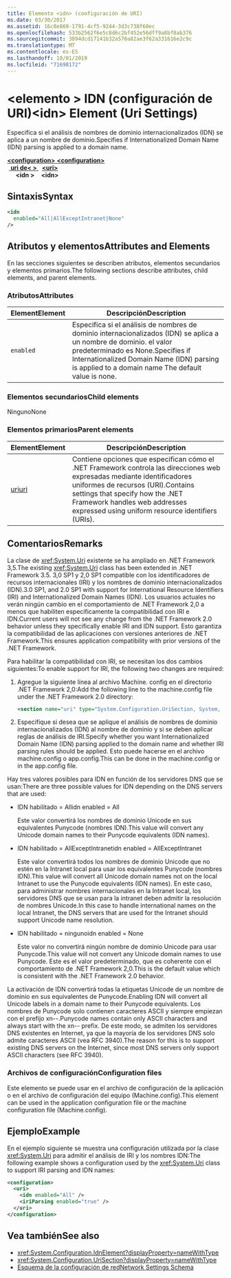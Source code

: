 ```yaml
---
title: Elemento <idn> (configuración de URI)
ms.date: 03/30/2017
ms.assetid: 16c8e869-1791-4cf5-9244-3d3c738f60ec
ms.openlocfilehash: 533b2562f6e5c8d6c2bf452e56dff9a8bf8ab376
ms.sourcegitcommit: 3094dcd17141b32a570a82ae3f62a331616e2c9c
ms.translationtype: MT
ms.contentlocale: es-ES
ms.lasthandoff: 10/01/2019
ms.locfileid: "71698172"
---
```

# <a name="idn-element-uri-settings"></a><span data-ttu-id="d3987-102">\<elemento > IDN (configuración de URI)</span><span class="sxs-lookup"><span data-stu-id="d3987-102">\<idn> Element (Uri Settings)</span></span>

<span data-ttu-id="d3987-103">Especifica si el análisis de nombres de dominio internacionalizados (IDN) se aplica a un nombre de dominio.</span><span class="sxs-lookup"><span data-stu-id="d3987-103">Specifies if Internationalized Domain Name (IDN) parsing is applied to a domain name.</span></span>
  
[<span data-ttu-id="d3987-104"> **\<configuration>** </span><span class="sxs-lookup"><span data-stu-id="d3987-104">**\<configuration>**</span></span>](../configuration-element.md)  
<span data-ttu-id="d3987-105">&nbsp;[ **uri de\<&nbsp;>** ](uri-element-uri-settings.md)</span><span class="sxs-lookup"><span data-stu-id="d3987-105">&nbsp;&nbsp;[**\<uri>**](uri-element-uri-settings.md)</span></span>  
<span data-ttu-id="d3987-106">&nbsp;&nbsp;&nbsp;&nbsp; **\<idn >**</span><span class="sxs-lookup"><span data-stu-id="d3987-106">&nbsp;&nbsp;&nbsp;&nbsp;**\<idn>**</span></span>  
  
## <a name="syntax"></a><span data-ttu-id="d3987-107">Sintaxis</span><span class="sxs-lookup"><span data-stu-id="d3987-107">Syntax</span></span>  
  
```xml
<idn
  enabled="All|AllExceptIntranet|None"
/>  
```  
  
## <a name="attributes-and-elements"></a><span data-ttu-id="d3987-108">Atributos y elementos</span><span class="sxs-lookup"><span data-stu-id="d3987-108">Attributes and Elements</span></span>  
 <span data-ttu-id="d3987-109">En las secciones siguientes se describen atributos, elementos secundarios y elementos primarios.</span><span class="sxs-lookup"><span data-stu-id="d3987-109">The following sections describe attributes, child elements, and parent elements.</span></span>  
  
### <a name="attributes"></a><span data-ttu-id="d3987-110">Atributos</span><span class="sxs-lookup"><span data-stu-id="d3987-110">Attributes</span></span>  

|<span data-ttu-id="d3987-111">**Element**</span><span class="sxs-lookup"><span data-stu-id="d3987-111">**Element**</span></span>|<span data-ttu-id="d3987-112">**Descripción**</span><span class="sxs-lookup"><span data-stu-id="d3987-112">**Description**</span></span>|  
|-----------------|---------------------|  
|`enabled`|<span data-ttu-id="d3987-113">Especifica si el análisis de nombres de dominio internacionalizados (IDN) se aplica a un nombre de dominio. el valor predeterminado es None.</span><span class="sxs-lookup"><span data-stu-id="d3987-113">Specifies if Internationalized Domain Name (IDN) parsing is applied to a domain name The default value is none.</span></span>|  

### <a name="child-elements"></a><span data-ttu-id="d3987-114">Elementos secundarios</span><span class="sxs-lookup"><span data-stu-id="d3987-114">Child elements</span></span>

<span data-ttu-id="d3987-115">Ninguno</span><span class="sxs-lookup"><span data-stu-id="d3987-115">None</span></span>
  
### <a name="parent-elements"></a><span data-ttu-id="d3987-116">Elementos primarios</span><span class="sxs-lookup"><span data-stu-id="d3987-116">Parent elements</span></span>

|<span data-ttu-id="d3987-117">**Element**</span><span class="sxs-lookup"><span data-stu-id="d3987-117">**Element**</span></span>|<span data-ttu-id="d3987-118">**Descripción**</span><span class="sxs-lookup"><span data-stu-id="d3987-118">**Description**</span></span>|  
|-----------------|---------------------|  
|[<span data-ttu-id="d3987-119">uri</span><span class="sxs-lookup"><span data-stu-id="d3987-119">uri</span></span>](uri-element-uri-settings.md)|<span data-ttu-id="d3987-120">Contiene opciones que especifican cómo el .NET Framework controla las direcciones web expresadas mediante identificadores uniformes de recursos (URI).</span><span class="sxs-lookup"><span data-stu-id="d3987-120">Contains settings that specify how the .NET Framework handles web addresses expressed using uniform resource identifiers (URIs).</span></span>|  

## <a name="remarks"></a><span data-ttu-id="d3987-121">Comentarios</span><span class="sxs-lookup"><span data-stu-id="d3987-121">Remarks</span></span>

<span data-ttu-id="d3987-122">La clase de <xref:System.Uri> existente se ha ampliado en .NET Framework 3,5.</span><span class="sxs-lookup"><span data-stu-id="d3987-122">The existing <xref:System.Uri> class has been extended in .NET Framework 3.5.</span></span> <span data-ttu-id="d3987-123">3,0 SP1 y 2,0 SP1 compatible con los identificadores de recursos internacionales (IRI) y los nombres de dominio internacionalizados (IDN).</span><span class="sxs-lookup"><span data-stu-id="d3987-123">3.0 SP1, and 2.0 SP1 with support for International Resource Identifiers (IRI) and Internationalized Domain Names (IDN).</span></span> <span data-ttu-id="d3987-124">Los usuarios actuales no verán ningún cambio en el comportamiento de .NET Framework 2,0 a menos que habiliten específicamente la compatibilidad con IRI e IDN.</span><span class="sxs-lookup"><span data-stu-id="d3987-124">Current users will not see any change from the .NET Framework 2.0 behavior unless they specifically enable IRI and IDN support.</span></span> <span data-ttu-id="d3987-125">Esto garantiza la compatibilidad de las aplicaciones con versiones anteriores de .NET Framework.</span><span class="sxs-lookup"><span data-stu-id="d3987-125">This ensures application compatibility with prior versions of the .NET Framework.</span></span>

<span data-ttu-id="d3987-126">Para habilitar la compatibilidad con IRI, se necesitan los dos cambios siguientes:</span><span class="sxs-lookup"><span data-stu-id="d3987-126">To enable support for IRI, the following two changes are required:</span></span>

1. <span data-ttu-id="d3987-127">Agregue la siguiente línea al archivo Machine. config en el directorio .NET Framework 2,0:</span><span class="sxs-lookup"><span data-stu-id="d3987-127">Add the following line to the machine.config file under the .NET Framework 2.0 directory:</span></span>
  
    ```xml  
    <section name="uri" type="System.Configuration.UriSection, System, Version=2.0.0.0, Culture=neutral, PublicKeyToken=b77a5c561934e089" />  
    ```  
  
2. <span data-ttu-id="d3987-128">Especifique si desea que se aplique el análisis de nombres de dominio internacionalizados (IDN) al nombre de dominio y si se deben aplicar reglas de análisis de IRI.</span><span class="sxs-lookup"><span data-stu-id="d3987-128">Specify whether you want Internationalized Domain Name (IDN) parsing applied to the domain name and whether IRI parsing rules should be applied.</span></span> <span data-ttu-id="d3987-129">Esto puede hacerse en el archivo machine.config o app.config.</span><span class="sxs-lookup"><span data-stu-id="d3987-129">This can be done in the machine.config or in the app.config file.</span></span>

 <span data-ttu-id="d3987-130">Hay tres valores posibles para IDN en función de los servidores DNS que se usan:</span><span class="sxs-lookup"><span data-stu-id="d3987-130">There are three possible values for IDN depending on the DNS servers that are used:</span></span>

- <span data-ttu-id="d3987-131">IDN habilitado = All</span><span class="sxs-lookup"><span data-stu-id="d3987-131">idn enabled = All</span></span>  

     <span data-ttu-id="d3987-132">Este valor convertirá los nombres de dominio Unicode en sus equivalentes Punycode (nombres IDN).</span><span class="sxs-lookup"><span data-stu-id="d3987-132">This value will convert any Unicode domain names to their Punycode equivalents (IDN names).</span></span>

- <span data-ttu-id="d3987-133">IDN habilitado = AllExceptIntranet</span><span class="sxs-lookup"><span data-stu-id="d3987-133">idn enabled = AllExceptIntranet</span></span>

     <span data-ttu-id="d3987-134">Este valor convertirá todos los nombres de dominio Unicode que no estén en la Intranet local para usar los equivalentes Punycode (nombres IDN).</span><span class="sxs-lookup"><span data-stu-id="d3987-134">This value will convert all Unicode domain names not on the local Intranet to use the Punycode equivalents (IDN names).</span></span> <span data-ttu-id="d3987-135">En este caso, para administrar nombres internacionales en la Intranet local, los servidores DNS que se usan para la intranet deben admitir la resolución de nombres Unicode.</span><span class="sxs-lookup"><span data-stu-id="d3987-135">In this case to handle international names on the local Intranet, the DNS servers that are used for the Intranet should support Unicode name resolution.</span></span>

- <span data-ttu-id="d3987-136">IDN habilitado = ninguno</span><span class="sxs-lookup"><span data-stu-id="d3987-136">idn enabled = None</span></span>

     <span data-ttu-id="d3987-137">Este valor no convertirá ningún nombre de dominio Unicode para usar Punycode.</span><span class="sxs-lookup"><span data-stu-id="d3987-137">This value will not convert any Unicode domain names to use Punycode.</span></span> <span data-ttu-id="d3987-138">Este es el valor predeterminado, que es coherente con el comportamiento de .NET Framework 2,0.</span><span class="sxs-lookup"><span data-stu-id="d3987-138">This is the default value which is consistent with the .NET Framework 2.0 behavior.</span></span>

 <span data-ttu-id="d3987-139">La activación de IDN convertirá todas la etiquetas Unicode de un nombre de dominio en sus equivalentes de Punycode.</span><span class="sxs-lookup"><span data-stu-id="d3987-139">Enabling IDN will convert all Unicode labels in a domain name to their Punycode equivalents.</span></span> <span data-ttu-id="d3987-140">Los nombres de Punycode solo contienen caracteres ASCII y siempre empiezan con el prefijo xn--.</span><span class="sxs-lookup"><span data-stu-id="d3987-140">Punycode names contain only ASCII characters and always start with the xn-- prefix.</span></span> <span data-ttu-id="d3987-141">De este modo, se admiten los servidores DNS existentes en Internet, ya que la mayoría de los servidores DNS solo admite caracteres ASCII (vea RFC 3940).</span><span class="sxs-lookup"><span data-stu-id="d3987-141">The reason for this is to support existing DNS servers on the Internet, since most DNS servers only support ASCII characters (see RFC 3940).</span></span>

### <a name="configuration-files"></a><span data-ttu-id="d3987-142">Archivos de configuración</span><span class="sxs-lookup"><span data-stu-id="d3987-142">Configuration files</span></span>

<span data-ttu-id="d3987-143">Este elemento se puede usar en el archivo de configuración de la aplicación o en el archivo de configuración del equipo (Machine.config).</span><span class="sxs-lookup"><span data-stu-id="d3987-143">This element can be used in the application configuration file or the machine configuration file (Machine.config).</span></span>

## <a name="example"></a><span data-ttu-id="d3987-144">Ejemplo</span><span class="sxs-lookup"><span data-stu-id="d3987-144">Example</span></span>

<span data-ttu-id="d3987-145">En el ejemplo siguiente se muestra una configuración utilizada por la clase <xref:System.Uri> para admitir el análisis de IRI y los nombres IDN:</span><span class="sxs-lookup"><span data-stu-id="d3987-145">The following example shows a configuration used by the <xref:System.Uri> class to support IRI parsing and IDN names:</span></span>

```xml
<configuration>
  <uri>
    <idn enabled="All" />
    <iriParsing enabled="true" />
  </uri>
</configuration>
```

## <a name="see-also"></a><span data-ttu-id="d3987-146">Vea también</span><span class="sxs-lookup"><span data-stu-id="d3987-146">See also</span></span>

- <xref:System.Configuration.IdnElement?displayProperty=nameWithType>
- <xref:System.Configuration.UriSection?displayProperty=nameWithType>
- [<span data-ttu-id="d3987-147">Esquema de la configuración de red</span><span class="sxs-lookup"><span data-stu-id="d3987-147">Network Settings Schema</span></span>](index.md)
